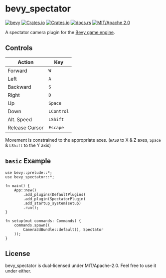 # bevy_spectator
[![bevy](https://img.shields.io/badge/Bevy-0.10-blue)](https://crates.io/crates/bevy/0.10.0)
[![Crates.io](https://img.shields.io/crates/v/bevy_spectator)](https://crates.io/crates/bevy_spectator)
[![Crates.io](https://img.shields.io/crates/d/bevy_spectator)](https://crates.io/crates/bevy_spectator)
[![docs.rs](https://img.shields.io/docsrs/bevy_spectator)](https://docs.rs/bevy_spectator/)
[![MIT/Apache 2.0](https://img.shields.io/badge/license-MIT%2FApache-blue.svg)](https://github.com/JonahPlusPlus/bevy_spectator#license)

A spectator camera plugin for the [Bevy game engine](https://bevyengine.org/).

## Controls

|Action|Key|
|-|-|
|Forward|`W`|
|Left|`A`|
|Backward|`S`|
|Right|`D`|
|Up|`Space`|
|Down|`LControl`|
|Alt. Speed|`LShift`|
|Release Cursor|`Escape`|

Movement is constrained to the appropriate axes. (`WASD` to X & Z axes, `Space` & `LShift` to the Y axis)

## `basic` Example
```
use bevy::prelude::*;
use bevy_spectator::*;

fn main() {
    App::new()
        .add_plugins(DefaultPlugins)
        .add_plugin(SpectatorPlugin)
        .add_startup_system(setup)
        .run();
}

fn setup(mut commands: Commands) {
    commands.spawn((
        Camera3dBundle::default(), Spectator
    ));
}
```

## License
bevy_spectator is dual-licensed under MIT/Apache-2.0. Feel free to use it under either.

